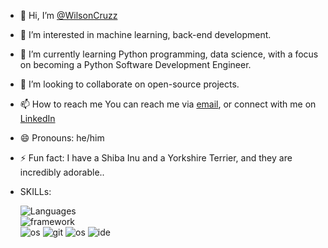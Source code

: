 - 👋 Hi, I’m [@WilsonCruzz](https://wilsoncruzz.github.io/resume/)
- 👀 I’m interested in machine learning, back-end development.
- 🌱 I’m currently learning Python programming, data science, with a focus on becoming a Python Software Development Engineer.
- 💞️ I’m looking to collaborate on open-source projects.
- 📫 How to reach me You can reach me via [email](mailto:chun-wei.wang@mygeorgian.ca), or connect with me on [LinkedIn](https://www.linkedin.com/in/chun-wei-wang-9ab9981a2)
- 😄 Pronouns: he/him
- ⚡ Fun fact: I have a Shiba Inu and a Yorkshire Terrier, and they are incredibly adorable..
- SKILLs:
  
  <img src="https://skillicons.dev/icons?i=py,java,cs,cpp,arduino,js,html,css,php,mysql,postgres" alt="Languages">
  <br>
  <img src="https://skillicons.dev/icons?i=flask,django,tensorflow,anaconda,pytorch,dotnet,vue" alt="framework">
  <br>
  <img src="https://skillicons.dev/icons?i=aws,azure,gcp" alt="os">
  <img src="https://skillicons.dev/icons?i=git,github,gitlab,vercel,firebase,heroku" alt="git">
  <img src="https://skillicons.dev/icons?i=linux,windows,apple" alt="os">
  <img src="https://skillicons.dev/icons?i=vscode,visualstudio,pycharm,idea,phpstorm,webstorm,clion,rider" alt="ide">
